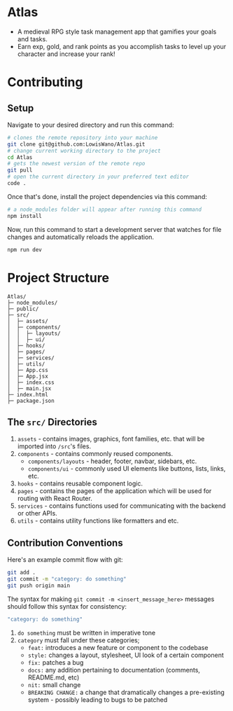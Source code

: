 # Atlas

- A medieval RPG style task management app that gamifies your goals and tasks. 
- Earn exp, gold, and rank points as you accomplish tasks to level up your character and increase your rank!

# Contributing

## Setup

Navigate to your desired directory and run this command:

```bash
# clones the remote repository into your machine
git clone git@github.com:LowisWano/Atlas.git
# change current working directory to the project
cd Atlas
# gets the newest version of the remote repo
git pull
# open the current directory in your preferred text editor
code .
```

Once that's done, install the project dependencies via this command: 

```bash
# a node_modules folder will appear after running this command
npm install
```

Now, run this command to start a development server that watches for file changes and automatically reloads the application.

```bash
npm run dev
```

# Project Structure

```
Atlas/
├─ node_modules/
├─ public/
├─ src/
│  ├─ assets/
│  ├─ components/
│  │  ├─ layouts/
│  │  ├─ ui/
│  ├─ hooks/
│  ├─ pages/
│  ├─ services/
│  ├─ utils/
│  ├─ App.css
│  ├─ App.jsx
│  ├─ index.css
│  ├─ main.jsx
├─ index.html
├─ package.json
```

## The `src/` Directories

1. `assets` - contains images, graphics, font families, etc. that will be imported into `/src`'s files.
2. `components` - contains commonly reused components.
   - `components/layouts` - header, footer, navbar, sidebars, etc.
   - `components/ui` - commonly used UI elements like buttons, lists, links, etc.
3. `hooks` - contains reusable component logic.
4. `pages` - contains the pages of the application which will be used for routing with React Router.
5. `services` - contains functions used for communicating with the backend or other APIs.
6. `utils` - contains utility functions like formatters and etc.

## Contribution Conventions

Here's an example commit flow with git:

```bash
git add .
git commit -m "category: do something"
git push origin main
```

The syntax for making `git commit -m <insert_message_here>` messages should follow this syntax for consistency:

```bash
"category: do something"
```

1. `do something` must be written in imperative tone
2. `category` must fall under these categories;
   - `feat:` introduces a new feature or component to the codebase
   - `style:` changes a layout, stylesheet, UI look of a certain component
   - `fix:` patches a bug
   - `docs:` any addition pertaining to documentation (comments, README.md, etc)
   - `nit:` small change
   - `BREAKING CHANGE:` a change that dramatically changes a pre-existing system - possibly leading to bugs to be patched
